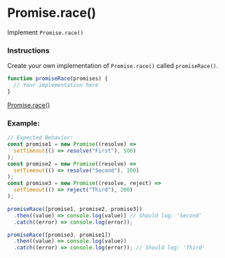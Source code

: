 # Promise.race()

Implement `Promise.race()`

### Instructions

Create your own implementation of `Promise.race()` called `promiseRace()`.

```js
function promiseRace(promises) {
  // Your implementation here
}
```

[Promise.race()](https://developer.mozilla.org/ru/docs/Web/JavaScript/Reference/Global_Objects/Promise/race)

### Example:

```js
// Expected Behavior:
const promise1 = new Promise((resolve) =>
  setTimeout(() => resolve("First"), 500)
);
const promise2 = new Promise((resolve) =>
  setTimeout(() => resolve("Second"), 100)
);
const promise3 = new Promise((resolve, reject) =>
  setTimeout(() => reject("Third"), 200)
);

promiseRace([promise1, promise2, promise3])
  .then((value) => console.log(value)) // Should log: 'Second'
  .catch((error) => console.log(error));

promiseRace([promise3, promise1])
  .then((value) => console.log(value))
  .catch((error) => console.log(error)); // Should log: 'Third'
```
